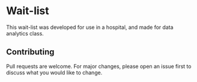 # Wait-list
This wait-list was developed for use in a hospital, and made for data analytics class.

## Contributing

Pull requests are welcome. For major changes, please open an issue first
to discuss what you would like to change.
